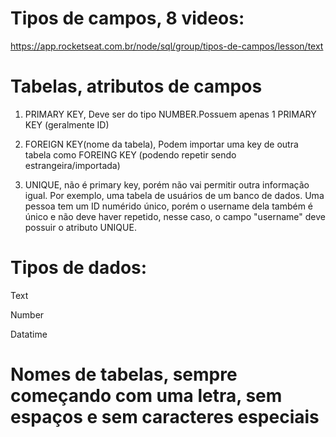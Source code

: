 # Tipos de campos, 8 videos:

https://app.rocketseat.com.br/node/sql/group/tipos-de-campos/lesson/text

# Tabelas, atributos de campos

1. PRIMARY KEY, Deve ser do tipo NUMBER.Possuem apenas 1 PRIMARY KEY (geralmente ID)

2. FOREIGN KEY(nome da tabela), Podem importar uma key de outra tabela como FOREING KEY (podendo repetir sendo estrangeira/importada)

3. UNIQUE, não é primary key, porém não vai permitir outra informação igual. Por exemplo, uma tabela de usuários de um banco de dados. Uma pessoa tem um ID numérido único, porém o username dela também é único e não deve haver repetido, nesse caso, o campo "username" deve possuir o atributo UNIQUE.

# Tipos de dados:

Text

Number

Datatime

# Nomes de tabelas, sempre começando com uma letra, sem espaços e sem caracteres especiais